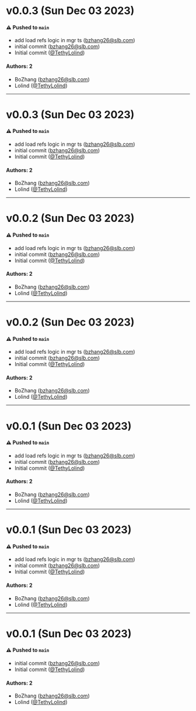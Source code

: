 # v0.0.3 (Sun Dec 03 2023)

#### ⚠️ Pushed to `main`

- add load refs logic in mgr ts (bzhang26@slb.com)
- initial commit (bzhang26@slb.com)
- Initial commit ([@TethyLolind](https://github.com/TethyLolind))

#### Authors: 2

- BoZhang (bzhang26@slb.com)
- Lolind ([@TethyLolind](https://github.com/TethyLolind))

---

# v0.0.3 (Sun Dec 03 2023)

#### ⚠️ Pushed to `main`

- add load refs logic in mgr ts (bzhang26@slb.com)
- initial commit (bzhang26@slb.com)
- Initial commit ([@TethyLolind](https://github.com/TethyLolind))

#### Authors: 2

- BoZhang (bzhang26@slb.com)
- Lolind ([@TethyLolind](https://github.com/TethyLolind))

---

# v0.0.2 (Sun Dec 03 2023)

#### ⚠️ Pushed to `main`

- add load refs logic in mgr ts (bzhang26@slb.com)
- initial commit (bzhang26@slb.com)
- Initial commit ([@TethyLolind](https://github.com/TethyLolind))

#### Authors: 2

- BoZhang (bzhang26@slb.com)
- Lolind ([@TethyLolind](https://github.com/TethyLolind))

---

# v0.0.2 (Sun Dec 03 2023)

#### ⚠️ Pushed to `main`

- add load refs logic in mgr ts (bzhang26@slb.com)
- initial commit (bzhang26@slb.com)
- Initial commit ([@TethyLolind](https://github.com/TethyLolind))

#### Authors: 2

- BoZhang (bzhang26@slb.com)
- Lolind ([@TethyLolind](https://github.com/TethyLolind))

---

# v0.0.1 (Sun Dec 03 2023)

#### ⚠️ Pushed to `main`

- add load refs logic in mgr ts (bzhang26@slb.com)
- initial commit (bzhang26@slb.com)
- Initial commit ([@TethyLolind](https://github.com/TethyLolind))

#### Authors: 2

- BoZhang (bzhang26@slb.com)
- Lolind ([@TethyLolind](https://github.com/TethyLolind))

---

# v0.0.1 (Sun Dec 03 2023)

#### ⚠️ Pushed to `main`

- add load refs logic in mgr ts (bzhang26@slb.com)
- initial commit (bzhang26@slb.com)
- Initial commit ([@TethyLolind](https://github.com/TethyLolind))

#### Authors: 2

- BoZhang (bzhang26@slb.com)
- Lolind ([@TethyLolind](https://github.com/TethyLolind))

---

# v0.0.1 (Sun Dec 03 2023)

#### ⚠️ Pushed to `main`

- initial commit (bzhang26@slb.com)
- Initial commit ([@TethyLolind](https://github.com/TethyLolind))

#### Authors: 2

- BoZhang (bzhang26@slb.com)
- Lolind ([@TethyLolind](https://github.com/TethyLolind))
